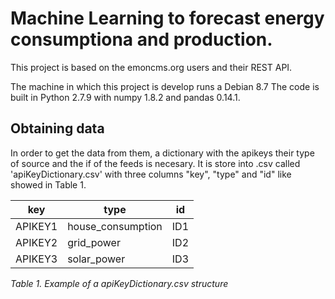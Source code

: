 # Machine Learning to forecast energy consumptiona and production.
This project is based on the emoncms.org users and their REST API. 

The machine in which this project is develop runs a Debian 8.7
The code is built in Python 2.7.9 with numpy 1.8.2 and pandas 0.14.1.

## Obtaining data
In order to get the data from them, a dictionary with the apikeys their type of source and the if of the feeds is necesary. It is store into .csv called 'apiKeyDictionary.csv' with three columns "key", "type" and "id" like showed in Table 1.


| key     | type              | id  |
|---------|-------------------|-----|
| APIKEY1 | house_consumption | ID1 |
| APIKEY2 | grid_power        | ID2 |
| APIKEY3 | solar_power       | ID3 |
*Table 1. Example of a apiKeyDictionary.csv structure*

